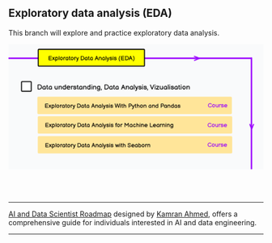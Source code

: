## Exploratory data analysis (EDA)
This branch will explore and practice exploratory data analysis.

![ ](images/5-EDA.png)

</br>
</br>


---
[AI and Data Scientist Roadmap](https://roadmap.sh/ai-data-scientist?s=65dd2a1daec67f2e2aa43593) designed by 
[Kamran Ahmed](https://github.com/kamranahmedse/developer-roadmap), 
offers a comprehensive guide for individuals interested in AI and data engineering.

---

